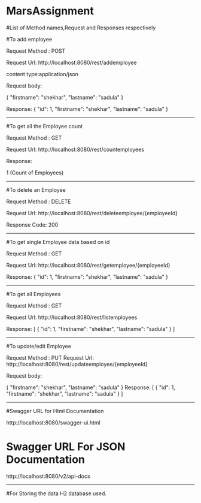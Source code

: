 # MarsAssignment

#List of Method names,Request and Responses respectively

#To add employee

Request Method : POST

Request Url: http://localhost:8080/rest/addemployee


content type:application/json

Request body:

{
  "firstname": "shekhar",
  "lastname": "sadula"
}

Response:
{
  "id": 1,
  "firstname": "shekhar",
  "lastname": "sadula"
}

*************************************************************

#To get all the Employee count

Request Method : GET

Request Url: http://localhost:8080/rest/countemployees 

Response: 

1 (Count of Employees)


*************************************************************

#To delete an Employee 

Request Method : DELETE
 
Request Url: http://localhost:8080/rest/deleteemployee/{employeeId}

Response Code: 200


*************************************************************

#To get single Employee data based on id

Request Method : GET 

Request Url: http://localhost:8080/rest/getemployee/{employeeId}

Response: 
{
  "id": 1,
  "firstname": "shekhar",
  "lastname": "sadula"
} 


*************************************************************

#To get all Employees  

Request Method : GET 

Request Url: http://localhost:8080/rest/listemployees

Response: 
[
  {
    "id": 1,
    "firstname": "shekhar",
    "lastname": "sadula"
  }
]

*************************************************************

#To update/edit Employee  

Request Method : PUT 
Request Url: http://localhost:8080/rest/updateemployee/{employeeId}

Request body:

{
  "firstname": "shekhar",
  "lastname": "sadula"
} 
Response: 
[
  {
    "id": 1,
    "firstname": "shekhar",
    "lastname": "sadula"
  }
]


*************************************************************

#Swagger URL for Html Documentation

http://localhost:8080/swagger-ui.html

# Swagger URL For JSON  Documentation

http://localhost:8080/v2/api-docs


*************************************************************
#For Storing the data H2 database used.



